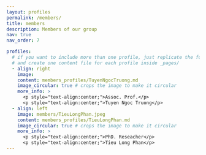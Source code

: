 ```yaml
---
layout: profiles
permalink: /members/
title: members
description: Members of our group
nav: true
nav_order: 7

profiles:
  # if you want to include more than one profile, just replicate the following block
  # and create one content file for each profile inside _pages/
  - align: right
    image:
    content: members_profiles/TuyenNgocTruong.md
    image_circular: true # crops the image to make it circular
    more_info: >
      <p style="text-align:center;">Assoc. Prof.</p>
      <p style="text-align:center;">Tuyen Ngoc Truong</p>
  - align: left
    image: members/TieuLongPhan.jpeg
    content: members_profiles/TieuLongPhan.md
    image_circular: true # crops the image to make it circular
    more_info: >
      <p style="text-align:center;">PhD. Reseacher</p>
      <p style="text-align:center;">Tieu Long Phan</p>
---
```

